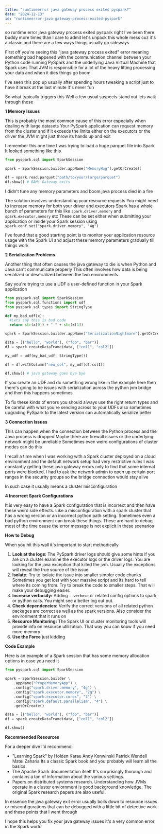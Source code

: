 ```yaml
---
title: "runtimeerror java gateway process exited pyspark?"
date: "2024-12-13"
id: "runtimeerror-java-gateway-process-exited-pyspark"
---
```


so runtime error java gateway process exited pyspark right I've been there buddy more times than I care to admit let's unpack this whole mess cuz it's a classic and there are a few ways things usually go sideways

First off you're seeing this "java gateway process exited" error meaning something bad happened with the communication channel between your Python code running PySpark and the underlying Java Virtual Machine that Spark uses That JVM is responsible for a lot of the heavy lifting processing your data and when it dies things go boom

I've seen this pop up usually after spending hours tweaking a script just to have it break at the last minute It's never fun

So what typically triggers this Well a few usual suspects stand out lets walk through those

**1 Memory Issues**

This is probably the most common cause of this error especially when dealing with large datasets Your PySpark application can request memory from the cluster and if it exceeds the limits either on the executors or the driver the JVM might just throw its hands up and exit

I remember this one time I was trying to load a huge parquet file into Spark It looked something like this

```python
from pyspark.sql import SparkSession

spark = SparkSession.builder.appName("MemoryHog").getOrCreate()

df = spark.read.parquet("path/to/your/large/parquet")
df.show() # BAM! Gateway exits
```
I didn't tune any memory parameters and boom java process died in a fire

The solution involves understanding your resource requests You might need to increase memory for both your driver and executors Spark has a whole bunch of parameters for this like `spark.driver.memory` and `spark.executor.memory` etc These can be set either when submitting your application or inside your Spark session using `spark.conf.set("spark.driver.memory", "4g")`

I've found that a good starting point is to monitor your application resource usage with the Spark UI and adjust these memory parameters gradually till things work

**2 Serialization Problems**

Another thing that often causes the java gateway to die is when Python and Java can't communicate properly This often involves how data is being serialized or deserialized between the two environments

Say you're trying to use a UDF a user-defined function in your Spark application

```python
from pyspark.sql import SparkSession
from pyspark.sql.functions import udf
from pyspark.sql.types import StringType

def my_bad_udf(x):
  #Lets say this is bad code
  return str(x[0]) + " " + str(x[1])

spark = SparkSession.builder.appName("SerializationNightmare").getOrCreate()

data = [("hello", "world"), ("foo", "bar")]
df = spark.createDataFrame(data, ["col1", "col2"])

my_udf = udf(my_bad_udf, StringType())

df = df.withColumn("new_col", my_udf(df.col1))

df.show() # java gateway goes bye bye

```

If you create an UDF and do something wrong like in the example here then there's going to be issues with serialization across the python jvm bridge and then this happens sometimes

To fix these kinds of errors you should always use the right return types and be careful with what you're sending across to your UDFs also sometimes upgrading PySpark to the latest version can automatically serialize better

**3 Connection Issues**

This can happen when the connection between the Python process and the Java process is dropped Maybe there are firewall issues or the underlying network might be unreliable Sometimes even weird configurations of cluster modes can do this

I recall a time when I was working with a Spark cluster deployed on a cloud environment and the default network setup had very restrictive rules I was constantly getting these java gateway errors only to find that some internal ports were blocked. I had to ask the network admin to open up certain port ranges in the security groups so the bridge connection would stay alive

In such case it usually means a cluster misconfiguration

**4 Incorrect Spark Configurations**

It is very easy to have a Spark configuration that is incorrect and then have these weird side effects. Like a misconfiguration with a spark cluster that has a wrong version or an incorrect python path setting. Sometimes even a bad python environment can break these things. These are hard to debug most of the time cause the error message is not explicit in these scenarios

**How to Debug**

When you hit this wall it's important to start methodically

1.  **Look at the logs:** The PySpark driver logs should give some hints If you are on a cluster examine the executor logs or the driver logs. You are looking for the java exception that killed the jvm. Usually the exceptions will reveal the true source of the issue
2.  **Isolate:** Try to isolate the issue into smaller simpler code chunks Sometimes you get lost with your massive script and its hard to tell where its coming from. Try to break the code to smaller steps. That will make your debugging easier.
3.  **Increase verbosity:** Adding `--verbose` or related config options to spark or python calls. You might see a better log out put.
4.  **Check dependencies:** Verify the correct versions of all related python packages are correct as well as the spark versions. Also consider the environment that it runs on
5.  **Resource Monitoring:** The Spark UI or cluster monitoring tools will provide info on resource utilization. That way you can know if you need more memory
6. **Use the Force** just kidding

**Code Example**

Here is an example of a Spark session that has some memory allocation options in case you need it

```python
from pyspark.sql import SparkSession

spark = SparkSession.builder \
    .appName("ProperMemoryApp") \
    .config("spark.driver.memory", "4g") \
    .config("spark.executor.memory", "2g") \
    .config("spark.executor.cores", "2") \
    .config("spark.default.parallelism", "4") \
    .getOrCreate()

data = [("hello", "world"), ("foo", "bar")]
df = spark.createDataFrame(data, ["col1", "col2"])

df.show()
```

**Recommended Resources**

For a deeper dive I'd recommend:

*   "Learning Spark" by Holden Karau Andy Konwinski Patrick Wendell Matei Zaharia Its a classic Spark book and you probably will learn all the basics
*   The Apache Spark documentation itself It's surprisingly thorough and contains a ton of information about the various settings.
*   Papers on distributed systems research. Understanding how JVMs operate in a cluster enviornment is good background knowledge. The original Spark research papers are also useful.

In essence the java gateway exit error usually boils down to resource issues or misconfigurations that can be debugged with a little bit of detective work and these points that I went through

I hope this helps you fix your java gateway issues it's a very common error in the Spark world
